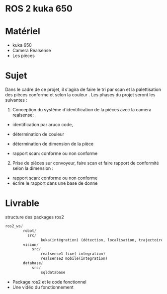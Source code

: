 # ROS 2 kuka 650

# Matériel 

-  kuka 650
- Camera Realsense
- Les pièces
  
# Sujet 
Dans le cadre de ce projet, il s'agira de faire le tri par scan et la palettisation des pièces conforme et selon la couleur .
Les phases du projet seront les suivantes : 
1.  Conception du système d'identification de la pièces avec la camera realsense:
  - identification par aruco code,
  - détermination de couleur
  - détermination de dimension de la pièce
  
  - rapport scan: conforme ou non conforme
2. Prise de pièces sur convoyeur, faire scan et faire rapport de conformité selon la dimension :
 - rapport scan: conforme ou non conforme
 - écrire le rapport dans une base de donne

# Livrable 
structure des packages ros2

``` python
ros2_ws/
    	robot/ 
          src/
    			kuka(intégration) (détection, localisation, trajectoire et prise) 	
    	vision/	
    		src/
    			realsense1 fixe( integration) 
    			realsense2 mobile(integration)
    	database/
    		src/
    			sqldatabase

  ```

- Package ros2 et le code fonctionnel 
- Une vidéo du fonctionnement
  



